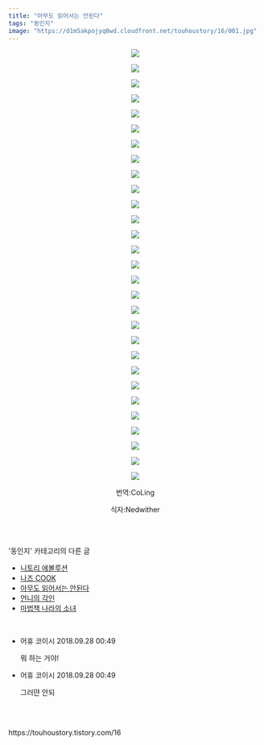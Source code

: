 ```yaml
---
title: "아무도 읽어서는 안된다"
tags: "동인지"
image: "https://d1m5akpojyq0wd.cloudfront.net/touhoustory/16/001.jpg"
---
```

<div class="article">
<div class="tt_article_useless_p_margin"><p style="text-align: center; clear: none; float: none;"><img src="{{ site.imgserver6 }}/touhoustory/16/001.jpg"/></p><p style="text-align: center; clear: none; float: none;"><img src="{{ site.imgserver6 }}/touhoustory/16/002.png"/></p><p style="text-align: center; clear: none; float: none;"><img src="{{ site.imgserver6 }}/touhoustory/16/003.jpg"/></p><p style="text-align: center; clear: none; float: none;"><img src="{{ site.imgserver6 }}/touhoustory/16/004.jpg"/></p><p style="text-align: center; clear: none; float: none;"><img src="{{ site.imgserver6 }}/touhoustory/16/005.jpg"/></p><p style="text-align: center; clear: none; float: none;"><img src="{{ site.imgserver6 }}/touhoustory/16/006.jpg"/></p><p style="text-align: center; clear: none; float: none;"><img src="{{ site.imgserver6 }}/touhoustory/16/007.jpg"/></p><p style="text-align: center; clear: none; float: none;"><img src="{{ site.imgserver6 }}/touhoustory/16/008.jpg"/></p><p style="text-align: center; clear: none; float: none;"><img src="{{ site.imgserver6 }}/touhoustory/16/009.jpg"/></p><p style="text-align: center; clear: none; float: none;"><img src="{{ site.imgserver6 }}/touhoustory/16/010.jpg"/></p><p style="text-align: center; clear: none; float: none;"><img src="{{ site.imgserver6 }}/touhoustory/16/011.jpg"/></p><p style="text-align: center; clear: none; float: none;"><img src="{{ site.imgserver6 }}/touhoustory/16/012.jpg"/></p><p style="text-align: center; clear: none; float: none;"><img src="{{ site.imgserver6 }}/touhoustory/16/013.jpg"/></p><p style="text-align: center; clear: none; float: none;"><img src="{{ site.imgserver6 }}/touhoustory/16/014.jpg"/></p><p style="text-align: center; clear: none; float: none;"><img src="{{ site.imgserver6 }}/touhoustory/16/015.jpg"/></p><p style="text-align: center; clear: none; float: none;"><img src="{{ site.imgserver6 }}/touhoustory/16/016.jpg"/></p><p style="text-align: center; clear: none; float: none;"><img src="{{ site.imgserver6 }}/touhoustory/16/017.jpg"/></p><p style="text-align: center; clear: none; float: none;"><img src="{{ site.imgserver6 }}/touhoustory/16/018.jpg"/></p><p style="text-align: center; clear: none; float: none;"><img src="{{ site.imgserver6 }}/touhoustory/16/019.jpg"/></p><p style="text-align: center; clear: none; float: none;"><img src="{{ site.imgserver6 }}/touhoustory/16/020.jpg"/></p><p style="text-align: center; clear: none; float: none;"><img src="{{ site.imgserver6 }}/touhoustory/16/021.jpg"/></p><p style="text-align: center; clear: none; float: none;"><img src="{{ site.imgserver6 }}/touhoustory/16/022.jpg"/></p><p style="text-align: center; clear: none; float: none;"><img src="{{ site.imgserver6 }}/touhoustory/16/023.jpg"/></p><p style="text-align: center; clear: none; float: none;"><img src="{{ site.imgserver6 }}/touhoustory/16/024.jpg"/></p><p style="text-align: center; clear: none; float: none;"><img src="{{ site.imgserver6 }}/touhoustory/16/025.jpg"/></p><p style="text-align: center; clear: none; float: none;"><img src="{{ site.imgserver6 }}/touhoustory/16/026.jpg"/></p><p style="text-align: center; clear: none; float: none;"><img src="{{ site.imgserver6 }}/touhoustory/16/027.jpg"/></p><p style="text-align: center; clear: none; float: none;"><img src="{{ site.imgserver6 }}/touhoustory/16/028.jpg"/></p><p style="text-align: center; clear: none; float: none;"><img src="{{ site.imgserver6 }}/touhoustory/16/029.jpg"/></p><p style="text-align: center;">번역:CoLing<br/></p><p style="text-align: center;">식자:Nedwither<br/></p><p style="text-align: center;"></p> </div></div><br/>
<div class="tagTrail">
</div><br/>
<div class="another">
<p>'동인지' 카테고리의 다른 글</p>
<ul>
<li><a href="/touhoustory_18">니토리 에볼루션</a></li>
<li><a href="/touhoustory_17">나즈 COOK</a></li>
<li><a href="/touhoustory_16">아무도 읽어서는 안된다</a></li>
<li><a href="/touhoustory_15">언니의 각인</a></li>
<li><a href="/touhoustory_14">마법책 나라의 소녀</a></li>
</ul>
</div><br/>
<div class="cb_lstcomment">
<ul>
<li class="cb_thumb_off" id="comment14533069">
<div class="cb_comment_area">
<div class="cb_info_area">
<div class="cb_section">
<span class="cb_nick_name">어휴 코이시</span>
<span class="cb_date">2018.09.28 00:49 </span>
</div>
</div>
<div class="cb_dsc_comment">
<p class="cb_dsc">
										뭐 하는 거야!
									</p>
</div>
</div></li>
<li class="cb_thumb_off" id="comment14533071">
<div class="cb_comment_area">
<div class="cb_info_area">
<div class="cb_section">
<span class="cb_nick_name">어휴 코이시</span>
<span class="cb_date">2018.09.28 00:49 </span>
</div>
</div>
<div class="cb_dsc_comment">
<p class="cb_dsc">
										그러먄 안되
									</p>
</div>
</div></li>
</ul>
</div><br/>
<br/>
<p id="refer">https://touhoustory.tistory.com/16</p>
<br/>
